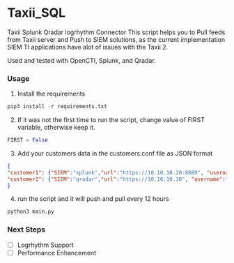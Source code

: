 # Taxii_SQL

Taxii Splunk Qradar logrhythm Connector
This script helps you to Pull feeds from Taxii server and Push to SIEM solutions,
as the current implementation SIEM TI applications have alot of issues with the Taxii 2.

Used and tested with OpenCTI, Splunk, and Qradar.

### Usage
1. Install the requirements
```python
pip3 install -r requirements.txt
```
2. If it was not the first time to run the script, change value of FIRST variable, otherwise keep it.
```python
FIRST = False
```
3. Add your customers data in the customers.conf file as JSON format
```JSON
{
"customer1": {"SIEM":"splunk","url":"https://10.10.10.20:8089", "username":"admin", "password": "12345", "app":"launcher","reference":"TIP_Feeds"},
"customer2": {"SIEM":"qradar","url":"https://10.10.10.30", "username":"admin", "password": "12345", "app":"launcher","reference":"TIP_Feeds"}
}
```

4. run the script and it will push and pull every 12 hours
```python
python3 main.py
```

### Next Steps
- [ ] Logrhythm Support
- [ ] Performance Enhancement

